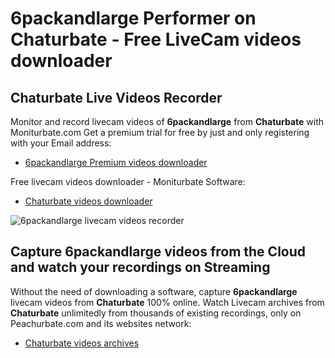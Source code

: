 # 6packandlarge Performer on Chaturbate - Free LiveCam videos downloader

## Chaturbate Live Videos Recorder

Monitor and record livecam videos of **6packandlarge** from **Chaturbate** with Moniturbate.com
Get a premium trial for free by just and only registering with your Email address:
* [6packandlarge Premium videos downloader](https://moniturbate.com/request-demo-licence-key.html)

Free livecam videos downloader - Moniturbate Software:
* [Chaturbate videos downloader](https://moniturbate.com/moniturbate-download-software.html)

![6packandlarge livecam videos recorder](https://peachurnet.com/templates/moniturbate-software.png)


## Capture 6packandlarge videos from the Cloud and watch your recordings on Streaming

Without the need of downloading a software, capture **6packandlarge** livecam videos from **Chaturbate** 100% online.
Watch Livecam archives from **Chaturbate** unlimitedly from thousands of existing recordings, only on Peachurbate.com and its websites network:
* [Chaturbate videos archives](https://peachurnet.com/)